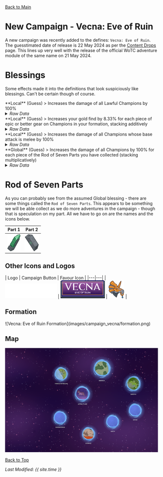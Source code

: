 [Back to Main](index.md)

# New Campaign - Vecna: Eve of Ruin

A new campaign was recently added to the defines: `Vecna: Eve of Ruin`. The guesstimated date of release is 22 May 2024 as per the [Content Drops](contentdrops.md) page. This lines up very well with the release of the official WoTC adventure module of the same name on 21 May 2024.

# Blessings

Some effects made it into the definitions that look suspiciously like blessings. Can't be certain though of course.

<div markdown="1" class="abilityBorder"><div markdown="1" class="abilityBorderInner">
**Local** (Guess)
> Increases the damage of all Lawful Champions by 100%
<details><summary><em>Raw Data</em></summary>
<p>
<pre>
{
    "id": 1964,
    "flavour_text": "",
    "description": {
        "desc": "Increases the damage of all Lawful Champions by 100%"
    },
    "effect_keys": [
        {
            "effect_string": "hero_dps_multiplier_mult,$replace",
            "targets": [
                {
                    "type": "by_tags",
                    "tags": [
                        "lawful"
                    ]
                }
            ]
        }
    ],
    "requirements": "",
    "graphic_id": 0,
    "large_graphic_id": 0,
    "properties": {
        "is_formation_ability": true,
        "formation_circle_icon": false
    }
}
</pre>
</p>
</details>
</div></div>

<div markdown="1" class="abilityBorder"><div markdown="1" class="abilityBorderInner">
**Local** (Guess)
> Increases your gold find by 8.33% for each piece of epic or better gear on Champions in your formation, stacking additively
<details><summary><em>Raw Data</em></summary>
<p>
<pre>
{
    "id": 1965,
    "flavour_text": "",
    "description": {
        "desc": "Increases your gold find by 8.33% for each piece of epic or better gear on Champions in your formation, stacking additively"
    },
    "effect_keys": [
        {
            "effect_string": "gold_multiplier_mult,$replace",
            "amount_func": "add",
            "stack_func": "per_hero_attribute",
            "per_hero_expr": "NumEquipmentWithMinimumRarity(`Epic`)",
            "amount_updated_listeners": [
                "loot_changed"
            ]
        }
    ],
    "requirements": "",
    "graphic_id": 0,
    "large_graphic_id": 0,
    "properties": {
        "is_formation_ability": true,
        "formation_circle_icon": false
    }
}
</pre>
</p>
</details>
</div></div>

<div markdown="1" class="abilityBorder"><div markdown="1" class="abilityBorderInner">
**Local** (Guess)
> Increases the damage of all Champions whose base attack is melee by 100%
<details><summary><em>Raw Data</em></summary>
<p>
<pre>
{
    "id": 1966,
    "flavour_text": "",
    "description": {
        "desc": "Increases the damage of all Champions whose base attack is melee by 100%"
    },
    "effect_keys": [
        {
            "effect_string": "hero_dps_multiplier_mult,$replace",
            "targets": [
                "all"
            ],
            "filter_targets": [
                {
                    "type": "attack_type",
                    "attack": "melee"
                }
            ]
        }
    ],
    "requirements": "",
    "graphic_id": 0,
    "large_graphic_id": 0,
    "properties": {
        "is_formation_ability": true,
        "formation_circle_icon": false
    }
}
</pre>
</p>
</details>
</div></div>

<div markdown="1" class="abilityBorder"><div markdown="1" class="abilityBorderInner">
**Global** (Guess)
> Increases the damage of all Champions by 100% for each piece of the Rod of Seven Parts you have collected (stacking multiplicatively)
<details><summary><em>Raw Data</em></summary>
<p>
<pre>
{
    "id": 1967,
    "flavour_text": "",
    "description": {
        "desc": "Increases the damage of all Champions by 100% for each piece of the Rod of Seven Parts you have collected (stacking multiplicatively)"
    },
    "effect_keys": [
        {
            "effect_string": "hero_dps_multiplier_mult,$replace",
            "targets": [
                "all"
            ],
            "amount_func": "mult",
            "stack_func": "per_hero_attribute",
            "post_process_expr": "GetSaveStat(`vecna_rod_of_seven_parts`)"
        }
    ],
    "requirements": "",
    "graphic_id": 0,
    "large_graphic_id": 0,
    "properties": {
        "is_formation_ability": true,
        "formation_circle_icon": false
    }
}
</pre>
</p>
</details>
</div></div>


# Rod of Seven Parts

As you can probably see from the assumed Global blessing - there are some things called the `Rod of Seven Parts`. This appears to be something we will be able collect as we do more adventures in the campaign - though that is speculation on my part. All we have to go on are the names and the icons below.

| Part 1 | Part 2|
|---|---|
| ![Vecna: Eve of Ruin Rod of Seven Parts - Part 1 Icon](images/campaign_vecna/rod1.png) | ![Vecna: Eve of Ruin Rod of Seven Parts - Part 1 Icon](images/campaign_vecna/rod2.png) |

## Other Icons and Logos

| Logo | Campaign Button | Favour Icon |
|---|---|
| ![Vecna: Eve of Ruin Campaign Logo](images/campaign_vecna/logo.png) | ![Vecna: Eve of Ruin Campaign Button Icon](images/campaign_vecna/campaign_button.png) | ![Vecna: Eve of Ruin Favour Icon](images/campaign_vecna/favour.png) |

## Formation

<span class="formationBorder">
![Vecna: Eve of Ruin Formation](images/campaign_vecna/formation.png)
</span>

## Map

![Vecna: Eve of Ruin Map](images/campaign_vecna/map.png)

[Back to Top](#top)

*Last Modified: {{ site.time }}*